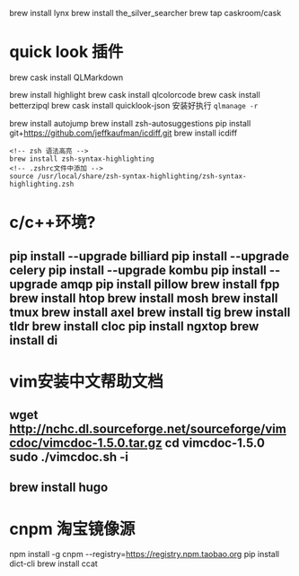 brew install lynx
brew install the_silver_searcher
brew tap caskroom/cask
# quick look 插件
brew cask install QLMarkdown

brew install highlight
brew cask install qlcolorcode
brew cask install betterzipql
brew cask install quicklook-json
安装好执行
`qlmanage -r`

brew install autojump
brew install zsh-autosuggestions
pip install git+https://github.com/jeffkaufman/icdiff.git
brew install icdiff
```
<!-- zsh 语法高亮 -->
brew install zsh-syntax-highlighting
<!-- .zshrc文件中添加 -->
source /usr/local/share/zsh-syntax-highlighting/zsh-syntax-highlighting.zsh
```

# c/c++环境?
pip install --upgrade billiard
pip install --upgrade celery
pip install --upgrade kombu
pip install --upgrade amqp
pip install pillow
brew install fpp
brew install htop
brew install mosh
brew install tmux
brew install axel
brew install tig
brew install tldr
brew install cloc
pip install ngxtop
brew install di
-----------------
# vim安装中文帮助文档
wget http://nchc.dl.sourceforge.net/sourceforge/vimcdoc/vimcdoc-1.5.0.tar.gz
cd vimcdoc-1.5.0
sudo ./vimcdoc.sh -i
-----------------
brew install hugo
-----------------
# cnpm 淘宝镜像源
npm install -g cnpm --registry=https://registry.npm.taobao.org
pip install dict-cli
brew install ccat
